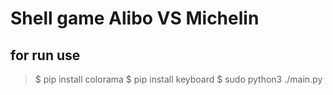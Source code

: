 # Shell game  Alibo VS Michelin

## for run use
> $ pip install colorama
> $ pip install keyboard
> $ sudo python3 ./main.py 
